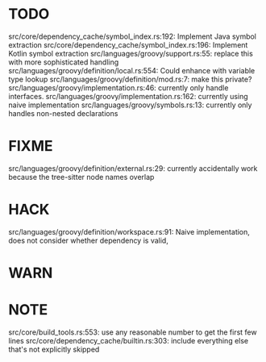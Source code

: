# TODO
src/core/dependency_cache/symbol_index.rs:192: Implement Java symbol extraction
src/core/dependency_cache/symbol_index.rs:196: Implement Kotlin symbol extraction
src/languages/groovy/support.rs:55: replace this with more sophisticated handling
src/languages/groovy/definition/local.rs:554: Could enhance with variable type lookup
src/languages/groovy/definition/mod.rs:7: make this private?
src/languages/groovy/implementation.rs:46: currently only handle interfaces.
src/languages/groovy/implementation.rs:162: currently using naive implementation
src/languages/groovy/symbols.rs:13: currently only handles non-nested declarations

# FIXME
src/languages/groovy/definition/external.rs:29: currently accidentally work because the tree-sitter node names overlap

# HACK
src/languages/groovy/definition/workspace.rs:91: Naive implementation, does not consider whether dependency is valid,

# WARN

# NOTE
src/core/build_tools.rs:553: use any reasonable number to get the first few lines
src/core/dependency_cache/builtin.rs:303: include everything else that's not explicitly skipped

